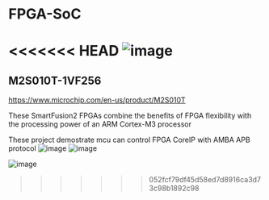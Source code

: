 # FPGA-SoC
<<<<<<< HEAD
![image](https://github.com/chtruiBen/FPGA-SoC/assets/25215577/58d85751-fb06-45de-b2b5-2951226cca9c)
=======
## M2S010T-1VF256
https://www.microchip.com/en-us/product/M2S010T

These SmartFusion2 FPGAs combine the benefits of FPGA flexibility with the processing power of an ARM Cortex-M3 processor

These project demostrate mcu can control FPGA CoreIP with AMBA APB protocol 
![image](https://github.com/chtruiBen/FPGA-SoC/assets/25215577/58d85751-fb06-45de-b2b5-2951226cca9c)
![image](https://github.com/chtruiBen/FPGA-SoC/assets/25215577/61df49a6-e03b-483d-8dc0-ca5d5b72ee38)

![image](https://github.com/chtruiBen/FPGA-SoC/assets/25215577/51678eba-872d-49cc-99d0-9dccd905ff2a)

>>>>>>> 052fcf79df45d58ed7d8916ca3d73c98b1892c98
